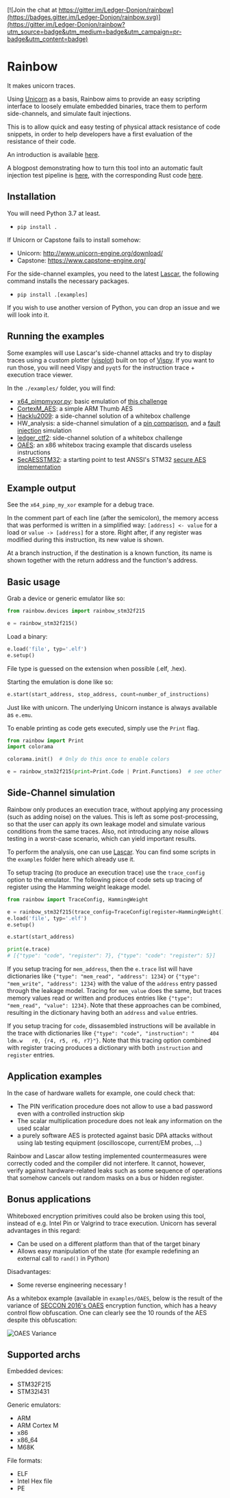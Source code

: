 [![Join the chat at https://gitter.im/Ledger-Donjon/rainbow](https://badges.gitter.im/Ledger-Donjon/rainbow.svg)](https://gitter.im/Ledger-Donjon/rainbow?utm_source=badge&utm_medium=badge&utm_campaign=pr-badge&utm_content=badge)

# Rainbow

It makes unicorn traces.

Using [Unicorn](http://www.unicorn-engine.org/) as a basis, Rainbow aims to provide an easy scripting interface to loosely emulate embedded binaries, trace them to perform side-channels, and simulate fault injections.

This is to allow quick and easy testing of physical attack resistance of code snippets, in order to help developers have a first evaluation of the resistance of their code.

An introduction is available [here](https://medium.com/ledger-on-security-and-blockchain/introducing-rainbow-donjons-side-channel-analysis-simulation-tool-2f23fa1f11b3).

A blogpost demonstrating how to turn this tool into an automatic fault injection test pipeline is [here](https://blog.ledger.com/fault-injection-simulation/), with the corresponding Rust code [here](https://github.com/Ledger-Donjon/fault_injection_checks_demo/).

## Installation

You will need Python 3.7 at least.

- `pip install .`

If Unicorn or Capstone fails to install somehow:
- Unicorn: http://www.unicorn-engine.org/download/
- Capstone: https://www.capstone-engine.org/

For the side-channel examples, you need to the latest [Lascar](https://github.com/Ledger-Donjon/lascar),
the following command installs the necessary packages.

- `pip install .[examples]`

If you wish to use another version of Python, you can drop an issue and we will look into it.

## Running the examples

Some examples will use Lascar's side-channel attacks and try to display traces using a custom plotter ([visplot](https://github.com/Ledger-Donjon/visplot)) built on top of [Vispy](https://github.com/vispy/vispy). If you want to run those, you will need Vispy and `pyqt5` for the instruction trace + execution trace viewer.

In the `./examples/` folder, you will find:
- [x64_pimpmyxor.py](https://github.com/Ledger-Donjon/rainbow/blob/master/examples/pimp_my_xor/x64_pimpmyxor.py): basic emulation of [this challenge](https://github.com/GreHack/CTF-challs/tree/master/2018/Reverse/100%20-%20pimp_my_xor)
- [CortexM_AES](https://github.com/Ledger-Donjon/rainbow/blob/master/examples/CortexM_AES/cortexm_aes.py): a simple ARM Thumb AES
- [Hacklu2009](https://github.com/Ledger-Donjon/rainbow/blob/master/examples/hacklu2009/go.py): a side-channel solution of a whitebox challenge
- HW_analysis: a side-channel simulation of a [pin comparison](https://github.com/Ledger-Donjon/rainbow/blob/master/examples/HW_analysis/pin_compare.py), and a [fault injection](https://github.com/Ledger-Donjon/rainbow/blob/master/examples/HW_analysis/pin_fault.py) simulation
- [ledger_ctf2](https://github.com/Ledger-Donjon/rainbow/blob/master/examples/ledger_ctf2/ledger_ctf2.py): side-channel solution of a whitebox challenge
- [OAES](https://github.com/Ledger-Donjon/rainbow/blob/master/examples/OAES/OAES_x86.py): an x86 whitebox tracing example that discards useless instructions
- [SecAESSTM32](https://github.com/Ledger-Donjon/rainbow/blob/master/examples/SecAESSTM32/go.py): a starting point to test ANSSI's STM32 [secure AES implementation](https://github.com/ANSSI-FR/SecAESSTM32)

## Example output

See the `x64_pimp_my_xor` example for a debug trace.

In the comment part of each line (after the semicolon), the memory access that was performed is written in a simplified way: `[address] <- value` for a load or `value -> [address]` for a store. Right after, if any register was modified during this instruction, its new value is shown.

At a branch instruction, if the destination is a known function, its name is shown together with the return address and the function's address.

## Basic usage

Grab a device or generic emulator like so:

```python
from rainbow.devices import rainbow_stm32f215

e = rainbow_stm32f215()
```

Load a binary:

```python
e.load('file', typ='.elf')
e.setup()
```

File type is guessed on the extension when possible (.elf, .hex).

Starting the emulation is done like so:

```python
e.start(start_address, stop_address, count=number_of_instructions)
```

Just like with unicorn. The underlying Unicorn instance is always available as `e.emu`.

To enable printing as code gets executed, simply use the `Print` flag.

```python
from rainbow import Print
import colorama

colorama.init()  # Only do this once to enable colors

e = rainbow_stm32f215(print=Print.Code | Print.Functions)  # see other values of the flag
```

## Side-Channel simulation

Rainbow only produces an execution trace, without applying any processing (such as adding noise) on the values.
This is left as some post-processing, so that the user can apply its own leakage model and simulate various conditions from the same traces.
Also, not introducing any noise allows testing in a worst-case scenario, which can yield important results.

To perform the analysis, one can use [Lascar](https://github.com/Ledger-Donjon/lascar).
You can find some scripts in the `examples` folder here which already use it.

To setup tracing (to produce an execution trace) use the `trace_config` option
to the emulator. The following piece of code sets up tracing of register
using the Hamming weight leakage model.
```python
from rainbow import TraceConfig, HammingWeight

e = rainbow_stm32f215(trace_config=TraceConfig(register=HammingWeight()))
e.load('file', typ='.elf')
e.setup()

e.start(start_address)

print(e.trace)
# [{"type": "code", "register": 7}, {"type": "code": "register": 5}]
```

If you setup tracing for `mem_address`, then the `e.trace` list will have dictionaries
like `{"type": "mem_read", "address": 1234}` or `{"type": "mem_write", "address": 1234}`
with the value of the `address` entry passed through the leakage model. Tracing for 
`mem_value` does the same, but traces memory values read or written and produces entries
like  `{"type": "mem_read", "value": 1234}`. Note that these approaches can be combined,
resulting in the dictionary having both an `address` and `value` entries.

If you setup tracing for `code`, dissasembled instructions will be available in the
trace with dictionaries like `{"type": "code", "instruction": "     404 ldm.w   r0, {r4, r5, r6, r7}"}`.
Note that this tracing option combined with register tracing produces a dictionary with
both `instruction` and `register` entries.

## Application examples

In the case of hardware wallets for example, one could check that:
- The PIN verification procedure does not allow to use a bad password even with a controlled instruction skip
- The scalar multiplication procedure does not leak any information on the used scalar
- a purely software AES is protected against basic DPA attacks
without using lab testing equipment (oscilloscope, current/EM probes, ...)

Rainbow and Lascar allow testing implemented countermeasures were correctly coded and the compiler did not interfere. It cannot, however, verify against hardware-related leaks such as some sequence of operations that somehow cancels out random masks on a bus or hidden register.

## Bonus applications

Whiteboxed encryption primitives could also be broken using this tool, instead of e.g. Intel Pin or Valgrind to trace execution. Unicorn has several advantages in this regard:

- Can be used on a different platform than that of the target binary
- Allows easy manipulation of the state (for example redefining an external call to `rand()` in Python)

Disadvantages:

- Some reverse engineering necessary !

As a whitebox example (available in `examples/OAES`, below is the result of the variance of [SECCON 2016's OAES](https://github.com/SECCON/SECCON2016_online_CTF/tree/master/Binary/500_Obfuscated%20AES) encryption function, which has a heavy control flow obfuscation.
One can clearly see the 10 rounds of the AES despite this obfuscation:

![OAES Variance](./OAES_variance.jpg)


## Supported archs

Embedded devices:
- STM32F215
- STM32l431

Generic emulators:
- ARM
- ARM Cortex M
- x86
- x86_64
- M68K

File formats:
- ELF
- Intel Hex file
- PE
